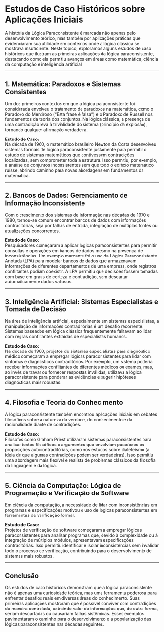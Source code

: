 # Estudos de Caso Históricos sobre Aplicações Iniciais

A história da Lógica Paraconsistente é marcada não apenas pelo desenvolvimento teórico, mas também por aplicações práticas que evidenciaram sua utilidade em contextos onde a lógica clássica se mostrava insuficiente. Neste tópico, exploramos alguns estudos de caso históricos que ilustram as primeiras aplicações da lógica paraconsistente, destacando como ela permitiu avanços em áreas como matemática, ciência da computação e inteligência artificial.

___

## 1. **Matemática: Paradoxos e Sistemas Consistentes**

Um dos primeiros contextos em que a lógica paraconsistente foi considerada envolveu o tratamento de paradoxos na matemática, como o Paradoxo do Mentiroso (“Esta frase é falsa”) e o Paradoxo de Russell nos fundamentos da teoria dos conjuntos. Na lógica clássica, a presença de uma contradição leva à trivialidade do sistema (princípio da explosão), tornando qualquer afirmação verdadeira. 

**Estudo de Caso:**  
Na década de 1960, o matemático brasileiro Newton da Costa desenvolveu sistemas formais de lógica paraconsistente justamente para permitir o estudo de sistemas matemáticos que contivessem contradições localizadas, sem comprometer toda a estrutura. Isso permitiu, por exemplo, a análise de conjuntos inconsistentes sem que todo o edifício matemático ruísse, abrindo caminho para novas abordagens em fundamentos da matemática.

___

## 2. **Bancos de Dados: Gerenciamento de Informação Inconsistente**

Com o crescimento dos sistemas de informação nas décadas de 1970 e 1980, tornou-se comum encontrar bancos de dados com informações contraditórias, seja por falhas de entrada, integração de múltiplas fontes ou atualizações concorrentes.

**Estudo de Caso:**  
Pesquisadores começaram a aplicar lógicas paraconsistentes para permitir consultas e operações em bancos de dados mesmo na presença de inconsistências. Um exemplo marcante foi o uso da Lógica Paraconsistente Anotada (LPA) para modelar bancos de dados que armazenavam informações de diferentes departamentos de uma empresa, onde registros conflitantes podiam coexistir. A LPA permitiu que decisões fossem tomadas com base em graus de certeza e contradição, sem descartar automaticamente dados valiosos.

___

## 3. **Inteligência Artificial: Sistemas Especialistas e Tomada de Decisão**

Na área de inteligência artificial, especialmente em sistemas especialistas, a manipulação de informações contraditórias é um desafio recorrente. Sistemas baseados em lógica clássica frequentemente falhavam ao lidar com regras conflitantes extraídas de especialistas humanos.

**Estudo de Caso:**  
Na década de 1980, projetos de sistemas especialistas para diagnóstico médico começaram a empregar lógicas paraconsistentes para lidar com sintomas e diagnósticos contraditórios. Por exemplo, um sistema poderia receber informações conflitantes de diferentes médicos ou exames, mas, ao invés de travar ou fornecer respostas inválidas, utilizava a lógica paraconsistente para ponderar as evidências e sugerir hipóteses diagnósticas mais robustas.

___

## 4. **Filosofia e Teoria do Conhecimento**

A lógica paraconsistente também encontrou aplicações iniciais em debates filosóficos sobre a natureza da verdade, do conhecimento e da racionalidade diante de contradições.

**Estudo de Caso:**  
Filósofos como Graham Priest utilizaram sistemas paraconsistentes para analisar textos filosóficos e argumentos que envolviam paradoxos ou proposições autocontraditórias, como nos estudos sobre dialeteísmo (a ideia de que algumas contradições podem ser verdadeiras). Isso permitiu uma abordagem mais flexível e realista de problemas clássicos da filosofia da linguagem e da lógica.

___

## 5. **Ciência da Computação: Lógica de Programação e Verificação de Software**

Em ciência da computação, a necessidade de lidar com inconsistências em programas e especificações motivou o uso de lógicas paraconsistentes em ferramentas de verificação formal.

**Estudo de Caso:**  
Projetos de verificação de software começaram a empregar lógicas paraconsistentes para analisar programas que, devido à complexidade ou à integração de múltiplos módulos, apresentavam especificações contraditórias. Isso permitiu identificar e isolar inconsistências sem invalidar todo o processo de verificação, contribuindo para o desenvolvimento de sistemas mais robustos.

___

## **Conclusão**

Os estudos de caso históricos demonstram que a lógica paraconsistente não é apenas uma curiosidade teórica, mas uma ferramenta poderosa para enfrentar desafios reais em diversas áreas do conhecimento. Suas primeiras aplicações mostraram que é possível conviver com contradições de maneira controlada, extraindo valor de informações que, de outra forma, seriam descartadas ou causariam falhas sistêmicas. Esses exemplos pavimentaram o caminho para o desenvolvimento e a popularização das lógicas paraconsistentes nas décadas seguintes.